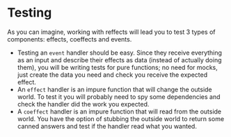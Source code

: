 # Testing

As you can imagine, working with reffects will lead you to test 3 types of components: effects, coeffects and events.

- Testing an `event` handler should be easy. Since they receive everything as an input and describe their effects as data (instead of actually doing them), you will be writing tests for pure functions; no need for mocks, just create the data you need and check you receive the expected effect.
- An `effect` handler is an impure function that will change the outside world. To test it you will probably need to spy some dependencies and check the handler did the work you expected.
- A `coeffect` handler is an impure function that will read from the outside world. You have the option of stubbing the outside world to return some canned answers and test if the handler read what you wanted.